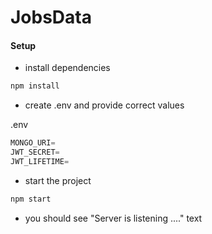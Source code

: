 # JobsData


#### Setup

- install dependencies

```sh
npm install
```

- create .env and provide correct values

.env

```js
MONGO_URI=
JWT_SECRET=
JWT_LIFETIME=
```

- start the project

```sh
npm start
```

- you should see "Server is listening ...." text
